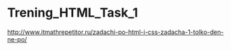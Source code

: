# Trening_HTML_Task_1
http://www.itmathrepetitor.ru/zadachi-po-html-i-css-zadacha-1-tolko-den-ne-po/
